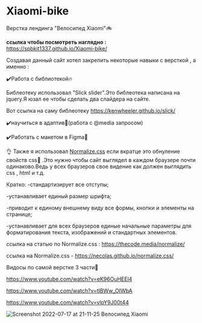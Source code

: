 # Xiaomi-bike
Верстка лендинга "Велосипед Xiaomi"🚲

<b>ссылка чтобы посмотреть наглядно :</b> https://spbkit1337.github.io/Xiaomi-bike/

Создавая данный сайт хотел закрепить некоторые навыки с версткой , а именно :

✔️Работа с библиотекой🔥

Библеотеку использовал "Slick slider".Это библеотека написана на jquery.Я юзал ее чтобы сделать два слайдера на сайте.

Вот ссылка на саму библеотеку https://kenwheeler.github.io/slick/

✔️научиться в адаптив📱(работа с @media запросом)

✔️Работать с макетом в Figma🎨

👌 Также я использовал <u>Normalize.css</u> если вкратце это обнуление свойств css🧐 .Это нужно чтобы сайт выглядел в каждом браузере почти одинаково.Ведь у всех браузеров свое видение как должен выглядить css , html и т.д.

Кратко:
 -стандартизирует все отступы;

 -устанавливает единый размер шрифта;

 -приводит к единому внешнему виду все формы, кнопки и элементы на странице;

 -устанавливает для всех браузеров единые начальные параметры для форматирования текста, изображений и стандартных элементов.

ссылка на статью по Normalize.css : https://thecode.media/normalize/

ссылка на Normalize.css - https://necolas.github.io/normalize.css/


Видосы по самой верстке 3 части🧐

https://www.youtube.com/watch?v=eK96OuHEEl4

https://www.youtube.com/watch?v=tlBWw_OIWbA

https://www.youtube.com/watch?v=vlpY9J00t44



![Screenshot 2022-07-17 at 21-11-25 Велосипед Xiaomi](https://user-images.githubusercontent.com/51737588/179419178-00b9bb69-7035-497f-a9e3-16cdd2176d58.png)
